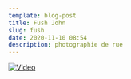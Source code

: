 ```yaml
---
template: blog-post
title: Fush John
slug: fush
date: 2020-11-10 08:54
description: photographie de rue
---
```

[![Video](http://img.youtube.com/vi/gFQhuULUDQc/0.jpg)](http://www.youtube.com/watch?v=gFQhuULUDQc)